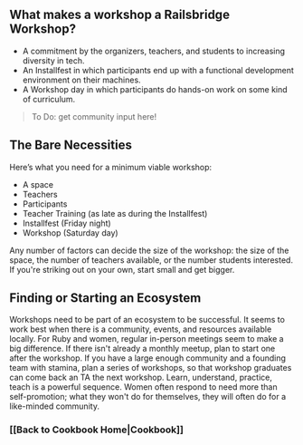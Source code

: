 ## What makes a workshop a Railsbridge Workshop?
* A commitment by the organizers, teachers, and students to increasing diversity in tech.
* An Installfest in which participants end up with a functional development environment on their machines.
* A Workshop day in which participants do hands-on work on some kind of curriculum.

> To Do: get community input here!

## The Bare Necessities 
Here’s what you need for a minimum viable workshop:
* A space
* Teachers
* Participants 
* Teacher Training (as late as during the Installfest)
* Installfest (Friday night)
* Workshop (Saturday day)

Any number of factors can decide the size of the workshop: the size of the space, the number of teachers available, or the number students interested. If you're striking out on your own, start small and get bigger. 

## Finding or Starting an Ecosystem
Workshops need to be part of an ecosystem to be successful. It seems to work best when there is a community, events, and resources available locally. For Ruby and women, regular in-person meetings seem to make a big difference. If there isn't already a monthly meetup, plan to start one after the workshop. If you have a large enough community and a founding team with stamina, plan a series of workshops, so that workshop graduates can come back an TA the next workshop. Learn, understand, practice, teach is a powerful sequence. Women often respond to need more than self-promotion; what they won't do for themselves, they will often do for a like-minded community.

### [[Back to Cookbook Home|Cookbook]]